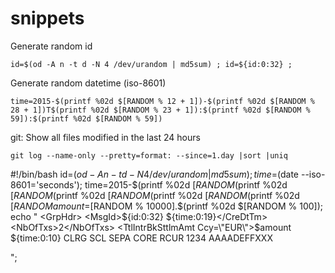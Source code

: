snippets
========

Generate random id

    id=$(od -A n -t d -N 4 /dev/urandom | md5sum) ; id=${id:0:32} ;

Generate random datetime (iso-8601)

    time=2015-$(printf %02d $[RANDOM % 12 + 1])-$(printf %02d $[RANDOM % 28 + 1])T$(printf %02d $[RANDOM % 23 + 1]):$(printf %02d $[RANDOM % 59]):$(printf %02d $[RANDOM % 59])


git: Show all files modified in the last 24 hours

    git log --name-only --pretty=format: --since=1.day |sort |uniq

#!/bin/bash
id=$(od -A n -t d -N 4 /dev/urandom | md5sum);
time=$(date --iso-8601='seconds');
time=2015-$(printf %02d $[RANDOM % 12 + 1])-$(printf %02d $[RANDOM % 28 + 1])T$(printf %02d $[RANDOM % 23 + 1]):$(printf %02d $[RANDOM % 59]):$(printf %02d $[RANDOM % 59])
amount=$[RANDOM % 10000].$(printf %02d $[RANDOM % 100]);
echo "
<GrpHdr>
  <MsgId>${id:0:32}</MsgId>
  <CreDtTm>${time:0:19}</CreDtTm>
  <NbOfTxs>2</NbOfTxs>
  <TtlIntrBkSttlmAmt Ccy=\"EUR\">$amount</TtlIntrBkSttlmAmt>
  <IntrBkSttlmDt>${time:0:10}</IntrBkSttlmDt>
  <SttlmInf>
    <SttlmMtd>CLRG</SttlmMtd>
    <ClrSys><Prtry>SCL</Prtry></ClrSys>
  </SttlmInf>
  <PmtTpInf> 
    <SvcLvl><Cd>SEPA</Cd></SvcLvl>
    <LclInstrm><Cd>CORE</Cd></LclInstrm> 
    <SeqTp>RCUR</SeqTp> 
    <CtgyPurp>1234</CtgyPurp> 
  </PmtTpInf> 
  <InstdAgt><FinInstnId><BIC>AAAADEFFXXX</BIC></FinInstnId></InstdAgt>
</GrpHdr> 

";
